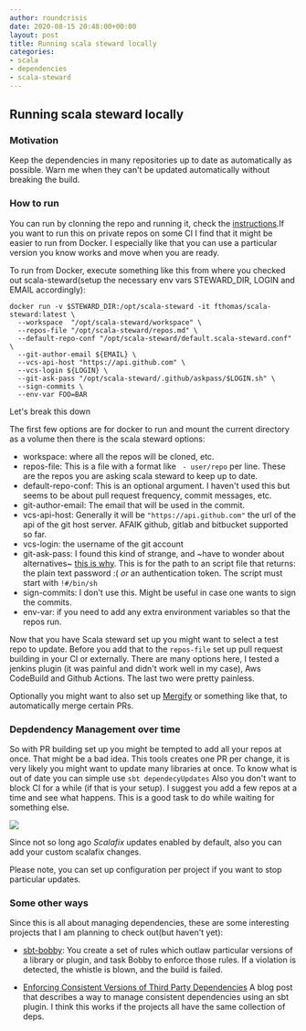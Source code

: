 ```yaml
---
author: roundcrisis
date: 2020-08-15 20:48:00+00:00
layout: post
title: Running scala steward locally
categories:
- scala
- dependencies
- scala-steward
---
```


## Running scala steward locally

### Motivation

Keep the dependencies in many repositories up to date as automatically as possible. Warn me when they can't be updated automatically without breaking the build.

### How to run

You can run by clonning the repo and running it, check the [instructions](https://github.com/scala-steward-org/scala-steward/blob/master/docs/running.md).If you want to run this on private repos on some CI I find that it might be easier to run from Docker. I especially like that you can use a particular version you know works and move when you are ready.

To run from Docker, execute something like this from where you checked out scala-steward(setup the necessary env vars STEWARD_DIR, LOGIN and EMAIL accordingly):

```
docker run -v $STEWARD_DIR:/opt/scala-steward -it fthomas/scala-steward:latest \
  --workspace  "/opt/scala-steward/workspace" \
  --repos-file "/opt/scala-steward/repos.md" \
  --default-repo-conf "/opt/scala-steward/default.scala-steward.conf" \
  --git-author-email ${EMAIL} \
  --vcs-api-host "https://api.github.com" \
  --vcs-login ${LOGIN} \
  --git-ask-pass "/opt/scala-steward/.github/askpass/$LOGIN.sh" \
  --sign-commits \
  --env-var FOO=BAR
```


Let's break this down

The first few options are for docker to run and mount the current directory as a volume then there is the scala steward options:

* workspace: where all the repos will be cloned, etc.
* repos-file: This is a file with a format like ` - user/repo` per line. These are the repos you are asking scala steward to keep up to date.
* default-repo-conf: This is an optional argument. I haven't used this but seems to be about pull request frequency, commit messages, etc.
* git-author-email: The email that will be used in the commit.
* vcs-api-host: Generally it will be `"https://api.github.com"` the url of the api of the git host server. AFAIK github, gitlab and bitbucket supported so far.
* vcs-login: the username of the git account
* git-ask-pass: I found this kind of strange, and ~have to wonder about alternatives~ [this is why](https://github.com/scala-steward-org/scala-steward/issues/518). This is for the path to an script file that returns: the plain text password :( *or* an authentication token. The script must start with `!#/bin/sh` 
* sign-commits: I don't use this. Might be useful in case one wants to sign the commits.
* env-var: if you need to add any extra environment variables so that the repos run.


Now that you have Scala steward set up you might want to select a test repo to update. 
Before you add that to the `repos-file` set up pull request building in 
your CI or externally. There are many options here, I tested a jenkins plugin (it was painful and didn't work well in my case), Aws CodeBuild and Github Actions. The last two were pretty painless.

Optionally you might want to also set up [Mergify](https://mergify.io/) or something like that, to automatically merge certain PRs.


### Depdendency Management over time

So with PR building set up you might be tempted to add all your repos at once. That might be a bad idea. This tools creates one PR per change, it is very likely you might want to update many libraries at once. To know what is out of date you can simple use `sbt dependecyUpdates`
Also you don't want to block CI for a while (if that is your setup). I suggest you add a few repos at a time and see what happens. This is a good task to do while waiting for something else.

<img src="https://imgs.xkcd.com/comics/compiling.png" >


Since not so long ago *Scalafix* updates enabled by default, also you can add your custom scalafix changes.

Please note, you can set up configuration per project if you want to stop particular updates.

### Some other ways

Since this is all about managing dependencies, these are some interesting projects that I am planning to check out(but haven't yet):

* [sbt-bobby](https://github.com/hmrc/sbt-bobby): You create a set of rules which outlaw particular versions of a library or plugin, and task Bobby to enforce those rules. If a violation is detected, the whistle is blown, and the build is failed.

* [Enforcing Consistent Versions of Third Party Dependencies](https://softwarecorner.wordpress.com/2020/06/30/a-simple-sbt-plugin-enforcing-consistent-versions-of-third-party-dependencies/) A blog post that describes a way to manage consistent dependencies using an sbt plugin. I think this works if the projects all have the same collection of deps.